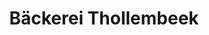 ---
title: "Bäckerei Thollembeek"
url: /bruchsal/baeckerei-thollembeek-durlacher-strasse/
shop: Bäckerei
---